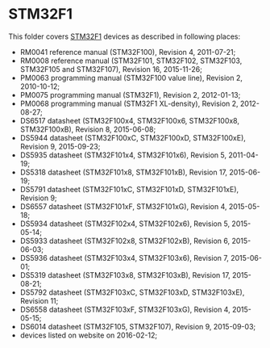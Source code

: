 STM32F1
=======

This folder covers [STM32F1](http://www.st.com/stm32f1) devices as described in following places:
- RM0041 reference manual (STM32F100), Revision 4, 2011-07-21;
- RM0008 reference manual (STM32F101, STM32F102, STM32F103, STM32F105 and STM32F107), Revision 16, 2015-11-26;
- PM0063 programming manual (STM32F100 value line), Revision 2, 2010-10-12;
- PM0075 programming manual (STM32F1), Revision 2, 2012-01-13;
- PM0068 programming manual (STM32F1 XL-density), Revision 2, 2012-08-27;
- DS6517 datasheet (STM32F100x4, STM32F100x6, STM32F100x8, STM32F100xB), Revision 8, 2015-06-08;
- DS5944 datasheet (STM32F100xC, STM32F100xD, STM32F100xE), Revision 9, 2015-09-23;
- DS5935 datasheet (STM32F101x4, STM32F101x6), Revision 5, 2011-04-19;
- DS5318 datasheet (STM32F101x8, STM32F101xB), Revision 17, 2015-06-19;
- DS5791 datasheet (STM32F101xC, STM32F101xD, STM32F101xE), Revision 9;
- DS6557 datasheet (STM32F101xF, STM32F101xG), Revision 4, 2015-05-18;
- DS5934 datasheet (STM32F102x4, STM32F102x6), Revision 5, 2015-05-14;
- DS5933 datasheet (STM32F102x8, STM32F102xB), Revision 6, 2015-06-03;
- DS5936 datasheet (STM32F103x4, STM32F103x6), Revision 7, 2015-06-01;
- DS5319 datasheet (STM32F103x8, STM32F103xB), Revision 17, 2015-08-21;
- DS5792 datasheet (STM32F103xC, STM32F103xD, STM32F103xE), Revision 11;
- DS6558 datasheet (STM32F103xF, STM32F103xG), Revision 4, 2015-05-15;
- DS6014 datasheet (STM32F105, STM32F107), Revision 9, 2015-09-03;
- devices listed on website on 2016-02-12;
